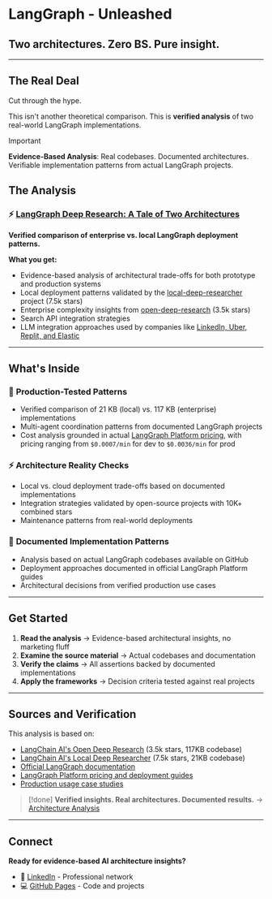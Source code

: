 # LangGraph - Unleashed

## Two architectures. Zero BS. Pure insight.

---

## The Real Deal

Cut through the hype.

This isn't another theoretical comparison. This is **verified analysis** of two real-world LangGraph implementations.

> [!important]
> **Evidence-Based Analysis**: Real codebases. Documented architectures. Verifiable implementation patterns from actual LangGraph projects.

## The Analysis

### ⚡ [LangGraph Deep Research: A Tale of Two Architectures](langgraph_deep_research.md)

**Verified comparison of enterprise vs. local LangGraph deployment patterns.**

**What you get:**
- Evidence-based analysis of architectural trade-offs for both prototype and production systems
- Local deployment patterns validated by the [local-deep-researcher](https://github.com/langchain-ai/local-deep-researcher) project (7.5k stars)
- Enterprise complexity insights from [open-deep-research](https://github.com/langchain-ai/open_deep_research) (3.5k stars)
- Search API integration strategies
- LLM integration approaches used by companies like [LinkedIn, Uber, Replit, and Elastic](https://blog.langchain.dev/is-langgraph-used-in-production/)

---

## What's Inside

### 🎯 **Production-Tested Patterns**
- Verified comparison of 21 KB (local) vs. 117 KB (enterprise) implementations
- Multi-agent coordination patterns from documented LangGraph projects
- Cost analysis grounded in actual [LangGraph Platform pricing](https://www.langchain.com/pricing-langgraph-platform), with pricing ranging from `$0.0007/min` for dev to `$0.0036/min` for prod

### ⚡ **Architecture Reality Checks**  
- Local vs. cloud deployment trade-offs based on documented implementations
- Integration strategies validated by open-source projects with 10K+ combined stars
- Maintenance patterns from real-world deployments

### 🔧 **Documented Implementation Patterns**
- Analysis based on actual LangGraph codebases available on GitHub
- Deployment approaches documented in official LangGraph Platform guides
- Architectural decisions from verified production use cases

---

## Get Started

1. **Read the analysis** → Evidence-based architectural insights, no marketing fluff
2. **Examine the source material** → Actual codebases and documentation
3. **Verify the claims** → All assertions backed by documented implementations
4. **Apply the frameworks** → Decision criteria tested against real projects

---

## Sources and Verification

This analysis is based on:
- [LangChain AI's Open Deep Research](https://github.com/langchain-ai/open_deep_research) (3.5k stars, 117KB codebase)
- [LangChain AI's Local Deep Researcher](https://github.com/langchain-ai/local-deep-researcher) (7.5k stars, 21KB codebase)
- [Official LangGraph documentation](https://langchain-ai.github.io/langgraph/)
- [LangGraph Platform pricing and deployment guides](https://www.langchain.com/langgraph-platform)
- [Production usage case studies](https://blog.langchain.dev/is-langgraph-used-in-production/)

> [!done]
> **Verified insights. Real architectures. Documented results.** → [Architecture Analysis](langgraph_deep_research.md)

---

## Connect

**Ready for evidence-based AI architecture insights?**

- 🔗 [LinkedIn](https://www.linkedin.com/in/donbranson/) - Professional network
- 💻 [GitHub Pages](https://donbr.github.io/) - Code and projects